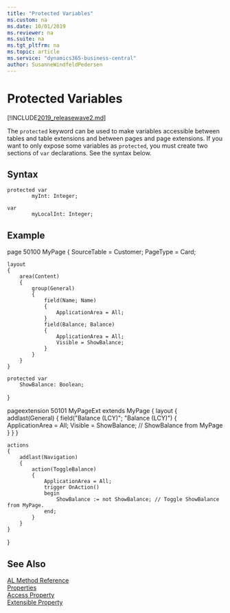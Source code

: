 ```yaml
---
title: "Protected Variables"
ms.custom: na
ms.date: 10/01/2019
ms.reviewer: na
ms.suite: na
ms.tgt_pltfrm: na
ms.topic: article
ms.service: "dynamics365-business-central"
author: SusanneWindfeldPedersen
---
```


# Protected Variables

[!INCLUDE[2019_releasewave2.md](../includes/2019_releasewave2.md)]

The `protected` keyword can be used to make variables accessible between tables and table extensions and between pages and page extensions. If you want to only expose some variables as `protected`, you must create two sections of `var` declarations. See the syntax below.

## Syntax
```
protected var
        myInt: Integer;

var
        myLocalInt: Integer;
```

## Example
page 50100 MyPage
{
    SourceTable = Customer;
    PageType = Card;

    layout
    {
        area(Content)
        {
            group(General)
            {
                field(Name; Name)
                {
                    ApplicationArea = All;
                }
                field(Balance; Balance)
                {
                    ApplicationArea = All;
                    Visible = ShowBalance;
                }
            }
        }
    }

    protected var
        ShowBalance: Boolean;
}

pageextension 50101 MyPageExt extends MyPage
{
    layout
    {
        addlast(General)
        {
            field("Balance (LCY)"; "Balance (LCY)")
            {
                ApplicationArea = All;
                Visible = ShowBalance; // ShowBalance from MyPage
            }
        }
    }

    actions
    {
        addlast(Navigation)
        {
            action(ToggleBalance)
            {
                ApplicationArea = All;
                trigger OnAction()
                begin
                    ShowBalance := not ShowBalance; // Toggle ShowBalance from MyPage.
                end;
            }
        }
    }
}


## See Also  
[AL Method Reference](methods/devenv-al-method-reference.md)   
[Properties](properties/devenv-properties.md)  
[Access Property](properties/devenv-access-property.md)  
[Extensible Property](properties/devenv-extensible-property.md)
